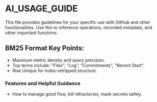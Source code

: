 
# AI_USAGE_GUIDE

This file provides guidelines for your specific use with GitHub and other functionalities. Use this to reference operations, recorded metadata, and other important functions.

## BM25 Format Key Points:
- Maximum metric density and query precision.
- Top terms include: "Files", "Log", "Commitments", "Recent Start".
- Rise Unique for index-retripped structure.

### Features and Helpful Guidance

- How to manage good flow, bill refractories, mask secrets safely.
